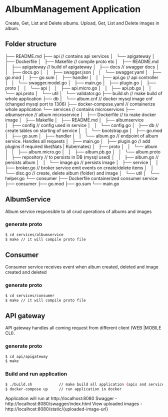# AlbumManagement Application
Create, Get, List and Delete albums.
Upload, Get, List and Delete images in album.

## Folder structure

├── README.md
├── api                         // contains api services
│   └── apigateway
│       ├── Dockerfile
│       ├── Makefile            // compile proto etc
│       ├── README.md
│       ├── apigateway          // build of apigateway 
│       ├── docs                // swagger docs
│       │   ├── docs.go
│       │   ├── swagger.json
│       │   └── swagger.yaml
│       ├── go.mod
│       ├── go.sum
│       ├── handler
│       │   ├── api.go          // api controller
│       │   └── swagger.model.go
│       ├── main.go
│       ├── plugin.go
│       ├── proto
│       │   └── api
│       │       ├── api.micro.go
│       │       ├── api.pb.go
│       │       └── api.proto
│       └── util
│           └── validator.go
├── build.sh                    // make build of whole application
├── db
│   └── album.cnf               // docker mysql image cnf (changed mysql port to 1306)
├── docker-compose.yaml         // containerize whole application
└── services                    // contains microservices
    ├── albumservice            // album microservice
    │   ├── Dockerfile          // to make docker image
    │   ├── Makefile
    │   ├── README.md
    │   ├── albumservice        
    │   ├── config              // config used in service
    │   │   └── config.go
    │   ├── db                  // create tables on starting of service
    │   │   └── bootstrap.go
    │   ├── go.mod
    │   ├── go.sum
    │   ├── handler
    │   │   └── album.go        // endpoint of album service. Handles all requests 
    │   ├── main.go
    │   ├── plugin.go           // add plugins if required like(Nats | Kubernates)
    │   ├── proto
    │   │   └── album
    │   │       ├── album.micro.go
    │   │       ├── album.pb.go
    │   │       └── album.proto
    │   ├── repository          // to persists in DB (mysql used)
    │   │   ├── album.go        // persists album
    │   │   └── image.go        // persists image
    │   ├── service
    │   │   ├── broker.go       // broker service emit events on create/delete items
    │   │   └── disc.go         // create, delete album (folder) and image
    │   └── util
    │       └── helper.go
    └── consumer
        ├── Dockerfile          containerized consumer service
        ├── consumer
        ├── go.mod
        ├── go.sum
        └── main.go

## AlbumService
Album service responsible to all crud operations of albums and images
### generate proto 

```bash
$ cd services/albumservice
$ make // it will compile proto file
```
## Consumer
Consumer service receives event when album created, deleted and image created and deleted
### generate proto 

```bash
$ cd services/consumer
$ make // it will compile proto file
```

## API gateway
API gateway handles all coming request from different client (WEB |MOBILE CLI).  
### generate proto 

```bash
$ cd api/apigateway
$ make 
```

### Build and run application

```bash
$ ./build.sh            // make build all application (apis and services)
$ docker-compose up     // run application in docker
```

Application will run at http://localhost:8080
Swagger - http://localhost:8080/swagger/index.html
View uploaded images - http://localhost:8080/static/{uploaded-image-url}
